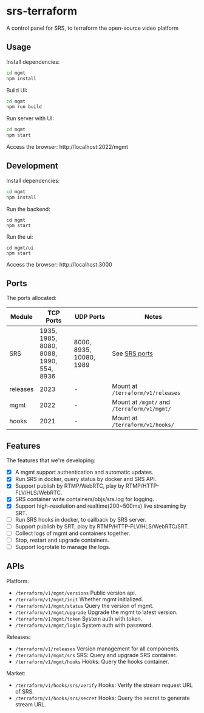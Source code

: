 # srs-terraform

A control panel for SRS, to terraform the open-source video platform

## Usage

Install dependencies:

```bash
cd mgmt
npm install
```

Build UI:

```bash
cd mgmt
npm run build
```

Run server with UI:

```bash
cd mgmt
npm start
```

Access the browser: http://localhost:2022/mgmt

## Development

Install dependencies:

```bash
cd mgmt
npm install
```

Run the backend:

```
cd mgmt
npm start
```

Run the ui:

```
cd mgmt/ui
npm start
```

Access the browser: http://localhost:3000

## Ports

The ports allocated:

| Module | TCP Ports | UDP Ports | Notes |
| ------ | --------- | --------- | ----- |
| SRS | 1935, 1985, 8080,<br/> 8088, 1990, 554,<br/> 8936 | 8000, 8935, 10080,<br/> 1989 | See [SRS ports](https://github.com/ossrs/srs/blob/develop/trunk/doc/Resources.md#ports) |
| releases | 2023 |  - | Mount at `/terraform/v1/releases` |
| mgmt | 2022 |  - | Mount at `/mgmt/` and `/terraform/v1/mgmt/` |
| hooks | 2021 |  - | Mount at `/terraform/v1/hooks/` |

## Features

The features that we're developing:

* [x] A mgmt support authentication and automatic updates.
* [x] Run SRS in docker, query status by docker and SRS API.
* [x] Support publish by RTMP/WebRTC, play by RTMP/HTTP-FLV/HLS/WebRTC.
* [x] SRS container write containers/objs/srs.log for logging.
* [x] Support high-resolution and realtime(200~500ms) live streaming by SRT.
* [ ] Run SRS hooks in docker, to callback by SRS server.
* [ ] Support publish by SRT, play by RTMP/HTTP-FLV/HLS/WebRTC/SRT.
* [ ] Collect logs of mgmt and containers together.
* [ ] Stop, restart and upgrade containers.
* [ ] Support logrotate to manage the logs.

## APIs

Platform:

* `/terraform/v1/mgmt/versions` Public version api.
* `/terraform/v1/mgmt/init` Whether mgmt initialized.
* `/terraform/v1/mgmt/status` Query the version of mgmt.
* `/terraform/v1/mgmt/upgrade` Upgrade the mgmt to latest version.
* `/terraform/v1/mgmt/token` System auth with token.
* `/terraform/v1/mgmt/login` System auth with password.

Releases:

* `/terraform/v1/releases` Version management for all components.
* `/terraform/v1/mgmt/srs` SRS: Query and upgrade SRS container.
* `/terraform/v1/mgmt/hooks` Hooks: Query the hooks container.

Market:

* `/terraform/v1/hooks/srs/verify` Hooks: Verify the stream request URL of SRS.
* `/terraform/v1/hooks/srs/secret` Hooks: Query the secret to generate stream URL.

